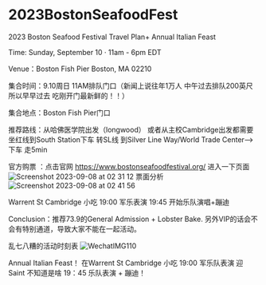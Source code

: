 # 2023BostonSeafoodFest
2023 Boston Seafood Festival Travel Plan+ Annual Italian Feast


Time: Sunday, September 10 · 11am - 6pm EDT

Venue：Boston Fish Pier Boston, MA 02210

集合时间：9.10周日 11AM排队门口（新闻上说往年1万人 中午过去排队200英尺 所以早早过去 吃刚开门最新鲜的！！） 

集合地点：Boston Fish Pier门口

推荐路线：从哈佛医学院出发（longwood） 或者从主校Cambridge出发都需要坐红线到South Station下车 转SL线 到Silver Line Way/World Trade Center-->下车 走5min

官方购票 ：点击官网 https://www.bostonseafoodfestival.org/ 
进入一下页面
![Screenshot 2023-09-08 at 02 31 12](https://github.com/lovelitong2046/2023BostonSeafoodFest/assets/5799923/293ff9c7-63ed-4d0e-af3c-8080d4cf91b5)
票面分析
![Screenshot 2023-09-08 at 02 41 56](https://github.com/lovelitong2046/2023BostonSeafoodFest/assets/5799923/55dd2d30-e280-42e2-98c3-9d005875519e)

Warrent St Cambridge
小吃 
19:00 军乐表演
19:45 开始乐队演唱+蹦迪

Conclusion：推荐73.9的General Admission + Lobster Bake.  另外VIP的话会不会有特别通道，导致大家不能在一起活动。

乱七八糟的活动时刻表
![WechatIMG110](https://github.com/lovelitong2046/2023BostonSeafoodFest/assets/5799923/5ea35a1f-3d30-49aa-b98b-44a1c5cd007e)

Annual Italian Feast！ 在Warrent St Cambridge
小吃
19:00 军乐队表演 迎Saint  不知道是啥
19：45 乐队表演 + 蹦迪！
